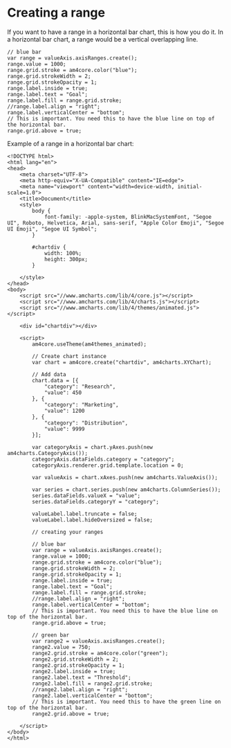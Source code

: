 # Creating a range

If you want to have a range in a horizontal bar chart, this is how you do it. In a horizontal bar chart, a range would be a vertical overlapping line.

    // blue bar
    var range = valueAxis.axisRanges.create();
    range.value = 1000;
    range.grid.stroke = am4core.color("blue");
    range.grid.strokeWidth = 2;
    range.grid.strokeOpacity = 1;
    range.label.inside = true;
    range.label.text = "Goal";
    range.label.fill = range.grid.stroke;
    //range.label.align = "right";
    range.label.verticalCenter = "bottom";
    // This is important. You need this to have the blue line on top of the horizontal bar.
    range.grid.above = true;

Example of a range in a horizontal bar chart:

    <!DOCTYPE html>
    <html lang="en">
    <head>
        <meta charset="UTF-8">
        <meta http-equiv="X-UA-Compatible" content="IE=edge">
        <meta name="viewport" content="width=device-width, initial-scale=1.0">
        <title>Document</title>
        <style>
            body {
                font-family: -apple-system, BlinkMacSystemFont, "Segoe UI", Roboto, Helvetica, Arial, sans-serif, "Apple Color Emoji", "Segoe UI Emoji", "Segoe UI Symbol";
            }

            #chartdiv {
                width: 100%;
                height: 300px;
            }

        </style>
    </head>
    <body>
        <script src="//www.amcharts.com/lib/4/core.js"></script>
        <script src="//www.amcharts.com/lib/4/charts.js"></script>
        <script src="//www.amcharts.com/lib/4/themes/animated.js"></script>

        <div id="chartdiv"></div>
        
        <script>
            am4core.useTheme(am4themes_animated);

            // Create chart instance
            var chart = am4core.create("chartdiv", am4charts.XYChart);

            // Add data
            chart.data = [{
                "category": "Research",
                "value": 450
            }, {
                "category": "Marketing",
                "value": 1200
            }, {
                "category": "Distribution",
                "value": 9999
            }];

            var categoryAxis = chart.yAxes.push(new am4charts.CategoryAxis());
            categoryAxis.dataFields.category = "category";
            categoryAxis.renderer.grid.template.location = 0;

            var valueAxis = chart.xAxes.push(new am4charts.ValueAxis());

            var series = chart.series.push(new am4charts.ColumnSeries());
            series.dataFields.valueX = "value";
            series.dataFields.categoryY = "category";

            valueLabel.label.truncate = false;
            valueLabel.label.hideOversized = false;

            // creating your ranges

            // blue bar
            var range = valueAxis.axisRanges.create();
            range.value = 1000;
            range.grid.stroke = am4core.color("blue");
            range.grid.strokeWidth = 2;
            range.grid.strokeOpacity = 1;
            range.label.inside = true;
            range.label.text = "Goal";
            range.label.fill = range.grid.stroke;
            //range.label.align = "right";
            range.label.verticalCenter = "bottom";
            // This is important. You need this to have the blue line on top of the horizontal bar.
            range.grid.above = true;

            // green bar 
            var range2 = valueAxis.axisRanges.create();
            range2.value = 750;
            range2.grid.stroke = am4core.color("green");
            range2.grid.strokeWidth = 2;
            range2.grid.strokeOpacity = 1;
            range2.label.inside = true;
            range2.label.text = "Threshold";
            range2.label.fill = range2.grid.stroke;
            //range2.label.align = "right";
            range2.label.verticalCenter = "bottom";
            // This is important. You need this to have the green line on top of the horizontal bar.
            range2.grid.above = true;

        </script>
    </body>
    </html>